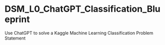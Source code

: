 # DSM_L0_ChatGPT_Classification_Blueprint
 Use ChatGPT to solve a Kaggle Machine Learning Classification Problem Statement
